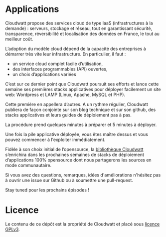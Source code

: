 # Applications

Cloudwatt propose des services cloud de type IaaS (infrastructures à la demande) : serveurs, stockage et réseau, tout en garantissant sécurité, transparence, réversibilité et localisation des données en France, le tout au meilleur coût.

L’adoption du modèle cloud dépend de la capacité des entreprises à démarrer très vite leur infrastructure. En particulier, il faut :

* un service cloud complet facile d’utilisation,
* des interfaces programmables (API) ouvertes, 
* un choix d’applications variées

C’est sur ce dernier point que Cloudwatt poursuit ses efforts et lance cette semaine ses premières stacks applicatives pour déployer facilement un site web: Wordpress et LAMP (Linux, Apache, MySQL et PHP).

Cette première en appellera d’autres. A un rythme régulier, Cloudwatt publiera de façon conjointe sur son blog technique et sur son github, des stacks applicatives et leurs guides de déploiement pas à pas. 

La procédure prend quelques minutes à préparer et 5 minutes à déployer.

Une fois la pile applicative déployée, vous êtes maître dessus et vous pouvez commencer à l'exploiter immédiatement.

Fidèle à son choix initial de l’opensource, la [bibliothèque Cloudwatt](https://www.cloudwatt.com/fr/applications/index.html) s’enrichira dans les prochaines semaines de stacks de déploiement d’applications 100% opensource dont nous partagerons les sources en mode communautaire.

Si vous avez des questions, remarques, idées d'améliorations n'hésitez pas à ouvrir une issue sur Github ou à soumettre une pull-request.

Stay tuned pour les prochains épisodes !

# Licence

Le contenu de ce dépôt est la propriété de Cloudwatt et placé sous [licence GPLv3](http://www.gnu.org/licenses/gpl.html).
